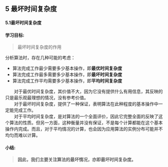 ## 5 最坏时间复杂度
#### 5.1最坏时间复杂度
#### 学习目标:
>最坏时间复杂度的作用

分析算法时，存在几种可能的考虑：
+ 算法完成工作最少需要多少基本操作，即**最优时间复杂度**
+ 算法完成工作最多需要多少基本操作，即**最坏时间复杂度**
+ 算法完成工作平均需要多少基本操作，即**平均时间复杂度**

&emsp;&emsp;对于最优时间复杂度，其价值不大，因为它没有提供什么有用信息，其反映的只是最乐观最理想的情况，没有参考价值。   
&emsp;&emsp;对于最坏时间复杂度，提供了一种保证，表明算法在此种程度的基本操作中一定能完成工作。   
&emsp;&emsp;对于平均时间复杂度，是对算法的一个全面评价，因此它完整全面的反映了这个算法的性质。但另一方面，这种衡量并没有保证，不是每个计算都能在这个基本操作内完成。而且，对于平均情况的计算，也会因为应用算法的实例分布可能并不均匀而难以计算。

#### 小结:
>**因此，我们主要关注算法的最坏情况，亦即最坏时间复杂度。**
